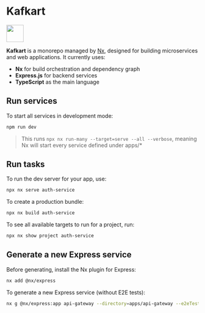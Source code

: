 # Kafkart

<a alt="Nx logo" href="https://nx.dev" target="_blank" rel="noreferrer"><img src="https://raw.githubusercontent.com/nrwl/nx/master/images/nx-logo.png" width="45"></a>

**Kafkart** is a monorepo managed by [Nx](https://nx.dev), designed for building microservices and web applications.
It currently uses:
- **Nx** for build orchestration and dependency graph
- **Express.js** for backend services
- **TypeScript** as the main language

## Run services

To start all services in development mode:
```sh
npm run dev
```
> This runs ```npx nx run-many --target=serve --all --verbose```, meaning Nx will start every service defined under apps/*

## Run tasks

To run the dev server for your app, use:
```sh
npx nx serve auth-service
```

To create a production bundle:
```sh
npx nx build auth-service
```

To see all available targets to run for a project, run:
```sh
npx nx show project auth-service
```

## Generate a new Express service

Before generating, install the Nx plugin for Express:
```sh
nx add @nx/express
```

To generate a new Express service (without E2E tests):
```sh
nx g @nx/express:app api-gateway --directory=apps/api-gateway --e2eTestRunner=none
```
